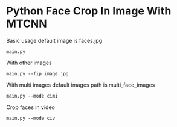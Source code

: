# Python Face Crop In Image With MTCNN

Basic usage default image is faces.jpg

`main.py`

With other images

`main.py --fip image.jpg`

With multi images default images path is multi_face_images

`main.py --mode cimi`

Crop faces in video

`main.py --mode civ`

